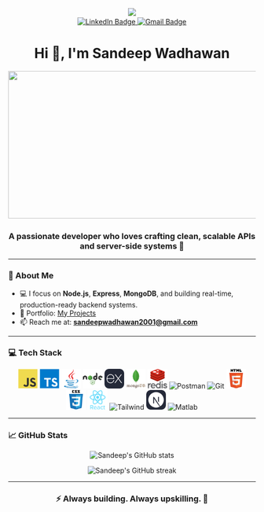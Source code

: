<!-- Centered Header with GIF -->
<div id="header" align="center">
  <img src="https://media.giphy.com/media/M9gbBd9nbDrOTu1Mqx/giphy.gif" width="100"/>
</div>

<!-- Social Badges -->
<div id="badges" align="center">
  <a href="https://linkedin.com/in/sandeep-wadhawan-1055a1195" target="_blank">
    <img src=https://img.shields.io/badge/LinkedIn-Connect-blue?style=for-the-badge&logo=linked-in-connect&logoColor=white alt="LinkedIn Badge"/>
  </a>
  <a href="mailto:sandeepwadhawan2001@gmail.com" target="_blank">
    <img src="https://img.shields.io/badge/Gmail-red?style=for-the-badge&logo=gmail&logoColor=white" alt="Gmail Badge"/>
  </a>
</div>


<h1 align="center">Hi 👋, I'm Sandeep Wadhawan</h1>

<div align="center">
  <img src="https://media.giphy.com/media/dWesBcTLavkZuG35MI/giphy.gif" width="600" height="300"/>
</div>

<h3 align="center">A passionate developer who loves crafting clean, scalable APIs and server-side systems 🚀</h3>

---

### 📌 About Me

- 💻 I focus on **Node.js**, **Express**, **MongoDB**, and building real-time, production-ready backend systems.
- 🔗 Portfolio: [My Projects](https://sanncody.github.io/Portfolio-Website/)
- 📫 Reach me at: **sandeepwadhawan2001@gmail.com**

---

### 💻 Tech Stack

<p align="center">
  <!-- Languages -->
  <img src="https://raw.githubusercontent.com/devicons/devicon/master/icons/javascript/javascript-original.svg" alt="JavaScript" width="40" height="40"/>
  <img src="https://raw.githubusercontent.com/devicons/devicon/master/icons/typescript/typescript-original.svg" alt="TypeScript" width="40" height="40"/>
  <img src="https://raw.githubusercontent.com/devicons/devicon/master/icons/java/java-original.svg" alt="Java" width="40" height="40"/>
  
  <!-- Backend -->
  <img src="https://raw.githubusercontent.com/devicons/devicon/master/icons/nodejs/nodejs-original-wordmark.svg" alt="Node.js" width="40" height="40"/>
  <img src="https://github.com/tandpfun/skill-icons/raw/main/icons/ExpressJS-Dark.svg" alt="Express.js" width="40" height="40"/>
  <img src="https://raw.githubusercontent.com/devicons/devicon/master/icons/mongodb/mongodb-original-wordmark.svg" alt="MongoDB" width="40" height="40"/>
  <img src="https://raw.githubusercontent.com/devicons/devicon/master/icons/redis/redis-original-wordmark.svg" alt="Redis" width="40" height="40"/>
  
  <!-- Dev Tools -->
  <img src="https://www.vectorlogo.zone/logos/getpostman/getpostman-icon.svg" alt="Postman" width="40" height="40"/>
  <img src="https://www.vectorlogo.zone/logos/git-scm/git-scm-icon.svg" alt="Git" width="40" height="40"/>
  <img src="https://raw.githubusercontent.com/devicons/devicon/master/icons/html5/html5-original-wordmark.svg" alt="HTML" width="40" height="40"/>
  <img src="https://raw.githubusercontent.com/devicons/devicon/master/icons/css3/css3-original-wordmark.svg" alt="CSS" width="40" height="40"/>
  
  <!-- Frontend (for integration) -->
  <img src="https://raw.githubusercontent.com/devicons/devicon/master/icons/react/react-original-wordmark.svg" alt="React" width="40" height="40"/>
  <img src="https://www.vectorlogo.zone/logos/tailwindcss/tailwindcss-icon.svg" alt="Tailwind" width="40" height="40"/>
  
  <!-- Others -->
  <img src="https://github.com/tandpfun/skill-icons/raw/main/icons/NextJS-Dark.svg" alt="Next.js" width="40" height="40"/>
  <img src="https://upload.wikimedia.org/wikipedia/commons/2/21/Matlab_Logo.png" alt="Matlab" width="40" height="40"/>
</p>

---

### 📈 GitHub Stats

<p align="center">
  <img src="https://github-readme-stats.vercel.app/api?username=sanncody&show_icons=true&theme=tokyonight" alt="Sandeep's GitHub stats" />
</p>

<p align="center">
  <img src="https://github-readme-streak-stats.herokuapp.com/?user=sanncody&theme=tokyonight" alt="Sandeep's GitHub streak" />
</p>

---

<h3 align="center">⚡ Always building. Always upskilling. 🚀</h3>
